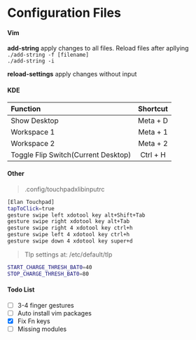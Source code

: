 # Configuration Files

#### Vim
__add-string__ apply changes to all files. Reload files after apllying  
`./add-string -f [filename]`  
`./add-string -i `   

__reload-settings__ apply changes without input

#### KDE
|Function|Shortcut|
|:-------|:------:|
|Show Desktop| Meta + D|
|Workspace 1| Meta + 1|
|Workspace 2| Meta + 2|
|Toggle Flip Switch(Current Desktop)| Ctrl + H|

#### Other
> .config/touchpadxlibinputrc  
```bash 
[Elan Touchpad]
tapToClick=true
gesture swipe left xdotool key alt+Shift+Tab 
gesture swipe right xdotool key alt+Tab 
gesture swipe right 4 xdotool key ctrl+h
gesture swipe left 4 xdotool key ctrl+h
gesture swipe down 4 xdotool key super+d
```

> Tlp settings at: /etc/default/tlp  
```bash
START_CHARGE_THRESH_BAT0=40
STOP_CHARGE_THRESH_BAT0=80
```

#### Todo List
* [ ] 3-4 finger gestures
* [ ] Auto install vim packages
* [x] Fix Fn keys
* [ ] Missing modules
